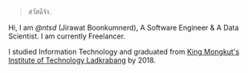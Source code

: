 

> สวัสดีจ้า.


Hi, I am *@ntsd* (Jirawat Boonkumnerd), A Software Engineer & A Data Scientist. I am currently Freelancer.

I studied Information Technology and graduated from [King Mongkut's Institute of Technology Ladkrabang](http://www.it.kmitl.ac.th/) by 2018.

